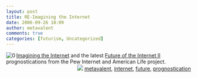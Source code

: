 ```yaml
---
layout: post
title: RE-Imagining the Internet
date: 2006-09-26 18:09
author: metavalent
comments: true
categories: [futurism, Uncategorized]
---
```

<!--Lead Photo --><a href="http://www.elon.edu/predictions/"><img border="0" align="left" alt="0" src="http://metavalent.info/images/pew.internet.life.logo.jpg" /></a><!-- Commentary --><a href="http://www.elon.edu/predictions/">Imagining the Internet</a> and the latest <a href="http://www.pewinternet.org/PPF/r/188/report_display.asp">Future of the Internet II</a> prognostications from the Pew Internet and American Life project.
<!-- Tags -->
<div align="right"><img border="0" src="http://metavalent.info/images/technorati.bug.10x10.jpg" /> <a rel="tag" href="http://technorati.com/tag/metavalent">metavalent</a>, <a rel="tag" href="http://technorati.com/tag/internet">internet</a>, <a rel="tag" href="http://technorati.com/tag/future">future</a>, <a rel="tag" href="http://technorati.com/tag/prognostication">prognostication</a></div>
<!-- //End Tags -->
